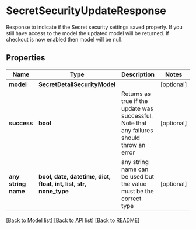 # SecretSecurityUpdateResponse

Response to indicate if the Secret security settings saved properly.  If you still have access to the model the updated model will be returned.  If checkout is now enabled then model will be null.

## Properties
Name | Type | Description | Notes
------------ | ------------- | ------------- | -------------
**model** | [**SecretDetailSecurityModel**](SecretDetailSecurityModel.md) |  | [optional] 
**success** | **bool** | Returns as true if the update was successful.  Note that any failures should throw an error | [optional] 
**any string name** | **bool, date, datetime, dict, float, int, list, str, none_type** | any string name can be used but the value must be the correct type | [optional]

[[Back to Model list]](../README.md#documentation-for-models) [[Back to API list]](../README.md#documentation-for-api-endpoints) [[Back to README]](../README.md)


